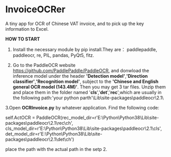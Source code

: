 # InvoiceOCRer
A tiny app for OCR of Chinese VAT invoice, and to pick up the key information to Excel.

**HOW TO START**

1. Install the necessary module by pip install.They are： paddlepaddle, paddleocr, re, PIL, pandas, PyQt5, fitz.

2. Go to the PaddleOCR website https://github.com/PaddlePaddle/PaddleOCR, and donwload the inference model under the header **'Detection model'**,**'Direction classifier'**,**'Recognition model'**, subject to the **'Chinese and English general OCR model (143.4M)'**. Then you may get 3 tar files. Unzip them and place them in the folder named '**cls**','**det**','**rec**',which are usually in the following path:'your python parth'\Lib\site-packages\paddleocr\2.1\

3.Open  **OCRInvoice.py** by whatever application. Find the following code:

self.ActOCR = PaddleOCR(rec_model_dir=r'E:\Python\Python38\Lib\site-packages\paddleocr\2.1\rec\ch',
                        cls_model_dir=r'E:\Python\Python38\Lib\site-packages\paddleocr\2.1\cls',
                        det_model_dir=r'E:\Python\Python38\Lib\site-packages\paddleocr\2.1\det\ch')
                        
place the path with the actual path in the setp 2.
